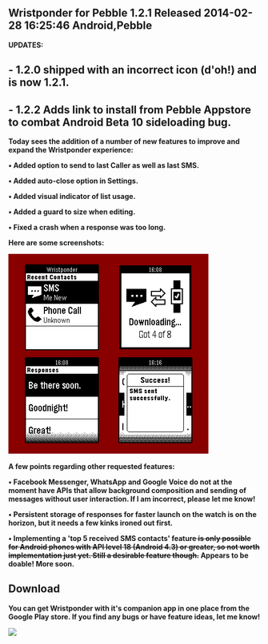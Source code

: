 Wristponder for Pebble 1.2.1 Released
2014-02-28 16:25:46
Android,Pebble
---

<strong>UPDATES: 

## - 1.2.0 shipped with an incorrect icon (d'oh!) and is now 1.2.1.

## - 1.2.2 Adds link to install from Pebble Appstore to combat Android Beta 10 sideloading bug. 

Today sees the addition of a number of new features to improve and expand the Wristponder experience:

• Added option to send to last Caller as well as last SMS.

• Added auto-close option in Settings.

• Added visual indicator of list usage.

• Added a guard to size when editing.

• Fixed a crash when a response was too long.


Here are some screenshots:

![](/assets/import/media/2014/02/wp-screens-quad1.png)

A few points regarding other requested features:

• Facebook Messenger, WhatsApp and Google Voice do not at the moment have APIs that allow background composition and sending of messages without user interaction. If I am incorrect, please let me know!

• Persistent storage of responses for faster launch on the watch is on the horizon, but it needs a few kinks ironed out first.

• Implementing a 'top 5 received SMS contacts' feature<del> is only possible for Android phones with API level 18 (Android 4.3) or greater, so not worth implementation just yet. Still a desirable feature though.</del> Appears to be doable! More soon.


<h2 style="text-align:left;">Download</h2>
You can get Wristponder with it's companion app in one place from the Google Play store. If you find any bugs or have feature ideas, let me know!

<a href="https://play.google.com/store/apps/details?id=com.wordpress.ninedof.wristponder"> ![](https://developer.android.com/images/brand/en_generic_rgb_wo_60.png)
</a>
